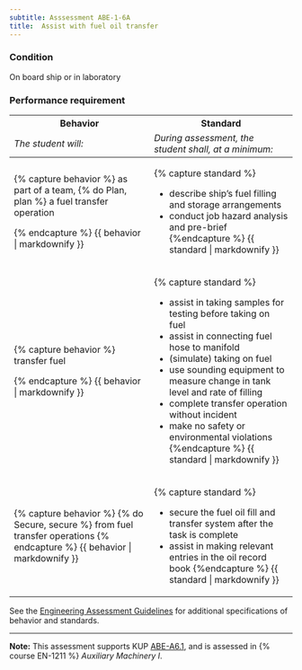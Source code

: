 ```yaml
---
subtitle: Asssessment ABE-1-6A
title:  Assist with fuel oil transfer
---
```




### Condition

On board ship or in laboratory

### Performance requirement 

<table width='100%' class='Guidelines'>
 <thead>
 <tr>
     <th class='thirty'>Behavior</th>
     <th class='seventy'>Standard</th>
 </tr>
 <tr>
     <td><em>The student will:</em></td>
     <td><em>During assessment, the student shall, at a minimum:</em></td>
 </tr>
 </thead>
 <tbody>
 

<tr><td>

{% capture behavior %}
as part of a team, {% do Plan, plan %}  a fuel transfer operation

{% endcapture %}
{{ behavior | markdownify }}

</td><td>

{% capture standard %}
* describe ship’s fuel filling and storage arrangements
* conduct job hazard analysis and pre-brief
{%endcapture %}
{{ standard | markdownify }}

</td></tr>



<tr><td>

{% capture behavior %}
transfer fuel


{% endcapture %}
{{ behavior | markdownify }}

</td><td>

{% capture standard %}
* assist in taking samples for testing before taking on fuel
* assist in connecting fuel hose to manifold
* (simulate) taking on fuel
* use sounding equipment to measure change in tank level and rate of filling
* complete transfer operation without incident 
* make no safety or environmental violations
{%endcapture %}
{{ standard | markdownify }}

</td></tr>



<tr><td>

{% capture behavior %}
{% do Secure, secure %} from fuel transfer operations
{% endcapture %}
{{ behavior | markdownify }}

</td><td>

{% capture standard %}
* secure the fuel oil fill and transfer system after the task is complete
* assist in making relevant entries in the oil record book
{%endcapture %}
{{ standard | markdownify }}

</td></tr>



 </tbody>
 </table>



See the [Engineering Assessment Guidelines](guidelines) for additional specifications of behavior and standards.


*****

**Note:** This assessment supports KUP [ABE-A6.1]({{site.baseurl}}/tables/35.html#ABE-A6.1), and is assessed in  {% course  EN-1211 %}  *Auxiliary Machinery I*. 

